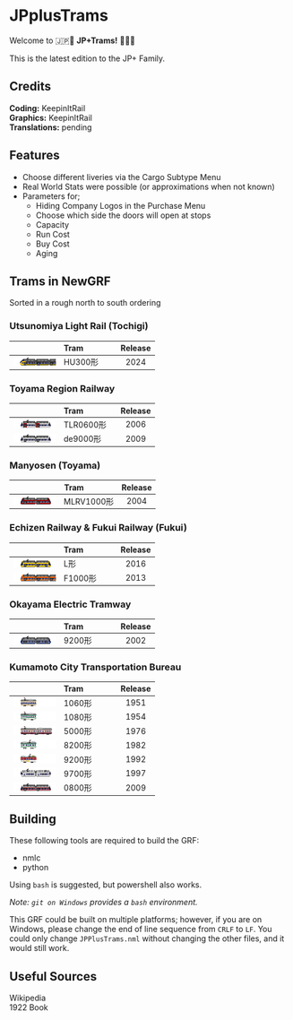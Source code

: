 # JPplusTrams

Welcome to 🇯🇵🚋 **JP+Trams!** 🚋🇯🇵

This is the latest edition to the JP+ Family. 

## Credits
**Coding:** KeepinItRail\
**Graphics:** KeepinItRail\
**Translations:** pending

## Features

* Choose different liveries via the Cargo Subtype Menu
* Real World Stats were possible (or approximations when not known)
* Parameters for;
    * Hiding Company Logos in the Purchase Menu
    * Choose which side the doors will open at stops
    * Capacity
    * Run Cost
    * Buy Cost
    * Aging

## Trams in NewGRF
Sorted in a rough north to south ordering

### Utsunomiya Light Rail (Tochigi)
| | Tram &nbsp; &nbsp; &nbsp; &nbsp; &nbsp; &nbsp; &nbsp; | Release |
| --- | --- | :---:|
|![HU300形](/src/trams/utsunomiya/hu300/hu300_purchase.png)| HU300形| 2024 |

### Toyama Region Railway
| | Tram &nbsp; &nbsp; &nbsp; &nbsp; &nbsp; &nbsp; &nbsp; | Release |
| --- | --- | :---:|
|![tlr0600形](/src/trams/toyama/tlr0600/tlr0600_purchase.png)| TLR0600形 | 2006 |
|![de9000形](/src/trams/toyama/de9000/de9000_purchase.png)| de9000形 | 2009 |

### Manyosen (Toyama)
| | Tram &nbsp; &nbsp; &nbsp; &nbsp; &nbsp; &nbsp; &nbsp; | Release |
| --- | --- | :---:|
|![mlrv1000形](/src/trams/manyosen/mlrv1000/mlrv1000_purchase.png)| MLRV1000形 | 2004 |

### Echizen Railway & Fukui Railway (Fukui)
| | Tram &nbsp; &nbsp; &nbsp; &nbsp; &nbsp; &nbsp; &nbsp; | Release |
| --- | --- | :---:|
|![L形](/src/trams/fukui/l/l_purchase.png)| L形 | 2016 |
|![F1000形](/src/trams/fukui/f1000/f1000_purchase.png)| F1000形 | 2013 |

### Okayama Electric Tramway
| | Tram &nbsp; &nbsp; &nbsp; &nbsp; &nbsp; &nbsp; &nbsp; | Release |
| --- | --- | :---:|
|![9200形](/src/trams/okayama/9200/oka9200_purchase.png)| 9200形 | 2002 |
<!---
|🚧| 10形 | 1912 |
|🚧| 100形 | 1928 |
|🚧| 300形 | 1950 |
|🚧| 1000形 | 1959 |
|🚧| 2000形 | 1955 |
|🚧| 2500形 | 1952 |
|🚧| 2600形 | 1959 |
|🚧| 3500形 | 1956 |
|🚧| 3800形 | 1953 |
|🚧| 3000形 | 1953 |
|🚧| 7000形 | 1980 |
|🚧| 7100形 | 1981 |
|🚧| 7200形 | 1982 |
|🚧| 7300形 | 1983 |
|🚧| 7400形 | 1984 |
|🚧| 7500形 | 1985 |
|🚧| 7600形 | 1986 |
|🚧| 7700形 | 1987 |
|🚧| 7900形 | 1989 |
-->

### Kumamoto City Transportation Bureau
| | Tram &nbsp; &nbsp; &nbsp; &nbsp; &nbsp; &nbsp; &nbsp; | Release |
| :---: | --- | :---:|
|![1060形](/src/trams/kumamoto/1060/1060_purchase.png)| 1060形 | 1951 |
|![1080形](src/trams/kumamoto/1080/1080_purchase.png)| 1080形 | 1954 |
|![1080形](src/trams/kumamoto/5000/5000_purchase.png)| 5000形 | 1976 |
|![8200形](src/trams/kumamoto/8200/kuma8200_purchase.png)| 8200形 | 1982 |
|![9200形](src/trams/kumamoto/9200/kuma9200_purchase.png)| 9200形 | 1992 |
|![9700形](src/trams/kumamoto/9700/9700_purchase.png)| 9700形 | 1997 |
|![0800形](/src/trams/kumamoto/0800/0800_purchase.png)| 0800形 | 2009 |
<!---
|🚧| 1090形 | 1955 |
|🚧| 1200形 | 1958 |
|🚧| 1350形 | 1960 |
|🚧| 8500形 | 1985 |
|🚧| 8800形 | 1988 |

-->

## Building

These following tools are required to build the GRF:

- nmlc
- python

Using `bash` is suggested, but powershell also works.

*Note: `git on Windows` provides a `bash` environment.*

This GRF could be built on multiple platforms; however, if you are on Windows, please change the end of line sequence from `CRLF` to `LF`. You could only change `JPPlusTrams.nml` without changing the other files, and it would still work.

## Useful Sources

Wikipedia\
1922 Book

